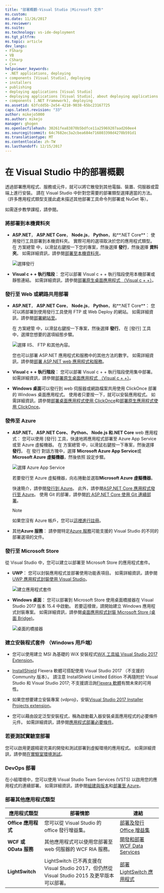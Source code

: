 ```yaml
---
title: "部署概觀-Visual Studio |Microsoft 文件"
ms.custom: 
ms.date: 11/26/2017
ms.reviewer: 
ms.suite: 
ms.technology: vs-ide-deployment
ms.tgt_pltfrm: 
ms.topic: article
dev_langs:
- FSharp
- VB
- CSharp
- C++
helpviewer_keywords:
- .NET applications, deploying
- components [Visual Studio], deploying
- installers
- publishing
- deploying applications [Visual Studio]
- deploying applications [Visual Studio], about deploying applications
- components [.NET Framework], deploying
ms.assetid: 63fcdd5b-2e54-4210-9038-65bc23167725
caps.latest.revision: "33"
author: mikejo5000
ms.author: mikejo
manager: ghogen
ms.openlocfilehash: 30261fea83870b5bdfce11a25969207aad260ee4
ms.sourcegitcommit: 64c7682ec3a2cbea684e716803398d4278b591d1
ms.translationtype: MT
ms.contentlocale: zh-TW
ms.lasthandoff: 12/15/2017
---
```

# <a name="deployment-overview-in-visual-studio"></a>在 Visual Studio 中的部署概觀

透過部署應用程式、服務或元件，就可以將它散發到其他電腦、裝置、伺服器或雲端上進行安裝。 請在 Visual Studio 中針對您需要的部署類型選擇適當的方法。 （許多應用程式類型支援此處未描述其他部署工具命令列部署或 NuGet 等）。

如需逐步教學課程，請參閱。

### <a name="deploy-to-local-folder"></a>將部署到本機資料夾

- **ASP.NET**， **ASP.NET Core**， **Node.js**， **Python**，和**.NET Core**： 使用發行工具部署到本機資料夾。 實際可用的選項取決於您的應用程式類型。 在 方案總管 中，以滑鼠右鍵按一下您的專案，然後選擇 **發行**，然後選擇 **資料夾**。 如需詳細資訊，請參閱[部署至本機資料夾](quickstart-deploy-to-local-folder.md)。

    ![選擇發行](../deployment/media/quickstart-publish.png)

- **Visual c + + 執行階段**： 您可以部署 Visual c + + 執行階段使用本機部署或靜態連結。 如需詳細資訊，請參閱[部署原生桌面應用程式 （Visual c + +）](/cpp/ide/deploying-native-desktop-applications-visual-cpp.md)。 

### <a name="publish-to-web-or-deploy-to-network-share"></a>發行至 Web 或網路共用部署

- **ASP.NET**， **ASP.NET Core**， **Node.js**， **Python**，和**.NET Core**： 您可以將部署到使用發行工具使用 FTP 或 Web Deploy 的網站。 如需詳細資訊，請參閱[部署網站至](quickstart-deploy-to-a-web-site.md)。

    在 方案總管 中，以滑鼠右鍵按一下專案，然後選擇 **發行**。 在 [發行] 工具中，選擇您想要的選項組態步驟。

    ![選擇 IIS、 FTP 和其他內容。](../deployment/media/quickstart-publish-iis-ftp.png)

    您也可以部署 ASP.NET 應用程式和服務中的其他方法的數字。 如需詳細資訊，請參閱[部署 ASP.NET web 應用程式和服務](http://www.asp.net/aspnet/overview/deployment)。

- **Visual c + + 執行階段**： 您可以部署 Visual c + + 執行階段使用集中部署。 如需詳細資訊，請參閱[部署原生桌面應用程式 （Visual c + +）](/cpp/ide/deploying-native-desktop-applications-visual-cpp.md)。 

- **Windows 桌面**可以發行到 web 伺服器或網路檔案共用使用 ClickOnce 部署的 Windows 桌面應用程式。 使用者只要按一下，就可以安裝應用程式。 如需詳細資訊，請參閱[部署桌面應用程式使用 ClickOnce](how-to-publish-a-clickonce-application-using-the-publish-wizard.md)和[部署原生應用程式使用 ClickOnce](/cpp/ide/clickonce-deployment-for-visual-cpp-applications)。

### <a name="publish-to-azure"></a>發佈至 Azure

- **ASP.NET、 ASP.NET Core、 Python、 Node.js 和.NET Core** web 應用程式： 您可以使用 [發行] 工具，快速地將應用程式部署至 Azure App Service 或至 Azure 虛擬機器。 在 方案總管 中，以滑鼠右鍵按一下專案，然後選擇 **發行**。 在 發行 對話方塊中，選擇  **Microsoft Azure App Service**或**Microsoft Azure 虛擬機器**，然後依照 設定步驟。

    ![選擇 Azure App Service](../deployment/media/quickstart-publish-azure.png "選擇 Azure App Service")

    若要發行至 Azure 虛擬機器，向右捲動並選取**Microsoft Azure 虛擬機器**。

    快速簡介，請參閱[發行到 Azure](quickstart-deploy-to-azure.md)。 此外，請參閱[ASP.NET Core 應用程式發行至 Azure](/aspnet/core/tutorials/publish-to-azure-webapp-using-vs)。 使用 Git 的部署，請參閱[的 ASP.NET Core 使用 Git 連續部署](/aspnet/core/publishing/azure-continuous-deployment)。

    > [!NOTE]
    > 如果您沒有 Azure 帳戶，您可以[這裡進行註冊](https://azure.microsoft.com/free/?ref=microsoft.com&utm_source=microsoft.com&utm_medium=doc&utm_campaign=visualstudio)。

- 其他**Azure 服務**： 請參閱特定[Azure 服務](https://docs.microsoft.com/azure/#pivot=products)可能支援的 Visual Studio 的不同的部署選項的文件。

### <a name="publish-to-microsoft-store"></a>發行至 Microsoft Store

從 Visual Studio 中，您可以建立以部署至 Microsoft Store 的應用程式套件。

- **UWP**： 您可以封裝應用程式並部署使用功能表項目。 如需詳細資訊，請參閱[UWP 應用程式封裝使用 Visual Studio](/windows/uwp/packaging/packaging-uwp-apps)。

    ![建立應用程式套件](../deployment/media/feature-tour-create-app-package.jpg)

- **Windows 桌面**： 您可以部署到 Microsoft Store 使用桌面橋接器在 Visual Studio 2017 版本 15.4 中啟動。 若要這樣做，請開始建立 Windows 應用程式封裝專案。 如需詳細資訊，請參閱[桌面應用程式封裝 Microsoft Store (桌面 Bridge)](/windows/uwp/porting/desktop-to-uwp-packaging-dot-net)。

    ![桌面的橋接器](../deployment/media/feature-tour-desktop-bridge.png)

### <a name="create-an-installer-package-windows-client"></a>建立安裝程式套件 （Windows 用戶端）

- 您可以使用建立 MSI 為基礎的 WiX 安裝程式[WiX 工具組 Visual Studio 2017 Extension](https://marketplace.visualstudio.com/items?itemName=RobMensching.WixToolsetVisualStudio2017Extension)。

- [InstallShield](https://www.flexerasoftware.com/producer/products/software-installation/installshield-software-installer/tab/requirements) Flexera 軟體可搭配使用 Visual Studio 2017 （不支援的 Community 版本）。 請注意 InstallShield Limited Edition 不再隨附於 Visual Studio 和 Visual Studio 2017; 不支援請洽詢[Flexera 軟體](http://learn.flexerasoftware.com/content/IS-EVAL-InstallShield-Limited-Edition-Visual-Studio)有關未來的可用性。

- 如果您想要建立安裝專案 (vdproj)，安裝[Visual Studio 2017 Installer Projects extension](https://marketplace.visualstudio.com/items?itemName=VisualStudioProductTeam.MicrosoftVisualStudio2017InstallerProjects#overview)。

- 您可以藉由設定泛型安裝程式，稱為啟動載入器安裝桌面應用程式的必要條件元件。 如需詳細資訊，請參閱[應用程式部署必要條件](../deployment/application-deployment-prerequisites.md)。

### <a name="deploy-to-test-lab"></a>若要測試實驗室部署

您可以啟用更趨精密完美的開發和測試部署到虛擬環境的應用程式。 如需詳細資訊，請參閱[在實驗室環境測試](../test/lab-management/using-a-lab-environment-for-your-application-lifecycle.md)。

### <a name="devops-deployment"></a>DevOps 部署

在小組環境中，您可以使用 Visual Studio Team Services (VSTS) 以啟用您的應用程式的連續部署。 如需詳細資訊，請參閱[組建與版本](/vsts/build-release/index)和[部署至 Azure](/vsts/deploy-azure/index)。

### <a name="deployment-for-other-app-types"></a>部署其他應用程式類型

| 應用程式類型 | 部署情節 | 連結 |
| --- | --- | --- |
| **Office 應用程式** | 您可以從 Visual Studio 的 office 發行增益集。 | [部署及發行 Office 增益集](https://dev.office.com/docs/add-ins/publish/publish) |
| **WCF 或 OData 服務**  | 其他應用程式可以使用您部署至 web 伺服器的 WCF RIA 服務。 | [開發和部署 WCF Data Services](/dotnet/framework/data/wcf/developing-and-deploying-wcf-data-services) |
| **LightSwitch** | LightSwitch 已不再支援在 Visual Studio 2017，但仍然從 Visual Studio 2015 及更早版本可以部署。 | [部署 LightSwitch 應用程式](http://msdn.microsoft.com/Library/4818d933-295c-4ecc-9148-7ad9ca28dcdb) | 

